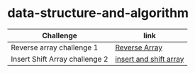 # data-structure-and-algorithm

| Challenge                      | link                                                                             |
| ------------------------------ | -------------------------------------------------------------------------------- |
| Reverse array challenge 1      | [Reverse Array](javascript/arrays/challenges/reverse-array/reverse-arrays.js)    |
| Insert Shift Array challenge 2 | [insert and shift array](javascript/arrays/challenges/arrayShift/array-shift.js) |
